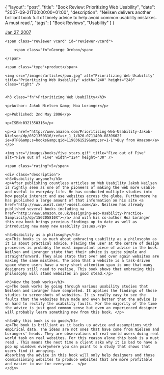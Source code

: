{
  "layout": "post",
  "title": "Book Review: Prioritizing Web Usability",
  "date": "2007-09-21T00:00:00+01:00",
  "description": "Neilsen delivers another brilliant book full of timely advice to help avoid common usability mistakes. A must read.",
  "tags": [
    "Book Reviews",
    "Usability"
  ]
}

<abbr class="dtreviewed" title="20070127T1100">Jan 27, 2007</abbr>
	
	<span class="reviewer vcard" id="reviewer-vcard">
	
		<span class="fn">George Ornbo</span>
	
	</span>
	
	<span class="type">product</span>
	
	<img src="/images/articles/pwu.jpg" alt="Prioritizing Web Usability" title="Prioritizing Web Usability" width="240" height="240" class="right" />

	
	<h3 class="fn">Prioritizing Web Usability</h3>
	
	<p>Author: Jakob Nielsen &amp; Hoa Loranger</p>
	
	<p>Published: 2nd May 2006</p>
	
	<p>ISBN:0321350316</p>
	
	<p><a href="http://www.amazon.com/Prioritizing-Web-Usability-Jakob-Nielsen/dp/0321350316/ref=sr_1_1/026-0711400-0839662?ie=UTF8&amp;s=books&amp;qid=1190361529&amp;sr=1-1">Buy from Amazon</a></p>
	
	<img src="/images/books/five_stars.gif" title="Five out of Five" alt="Five out of Five" width="124" height="30" />
	
	<span class="rating">5</span>
	
	<div class="description">
	<h3>Usability anyone?</h3>
	<p>After publishing countless articles on Web Usability Jakob Neilsen is rightly seen as one of the pioneers of making the web more usable and useful to everyday life. He has conducted multiple studies into how people interact and use websites across the globe. Furthermore he has published a large amount of that information on his site <a href="http://www.useit.com/">useit.com</a>. Neilsen has already published several books including <a href="http://www.amazon.co.uk/Designing-Web-Usability-Practice-Simplicity/dp/156205810X"></a> and with his co-author Hoa Loranger this new book brings previous findings up to date as well as introducing new many new usability issues.</p>   

	<h3>Usability as a philosophy</h3>
	<p>This books is as much about embracing usability as a philosophy as it is about practical advice. Placing the user at the centre of design processes is probably the most imporatant piece of advice in the book. Neilsen and Loranger state that their advice is quite simple and straightforward. They also state that over and over again websites are making the same mistakes. The idea that a website is a task-driven space where users have a very short attention span is one that many designers still need to realise. This book shows that embracing this philosophy will stand websites in good stead.</p>

	<h3>How the book works</h3>
	<p>The book works by going through various usability studies that Neilsen and Loranger have completed. It applies the findings of those studies to screenshots of websites. It is really easy to see the faults that the websites have made and even better that the advice is on hand to rectify the usability faults. For the majority of the time the advice is just good common sense but even an experienced designer will probably learn something new from this book. </p>

	<h3>Why this book is so good</h3>
	<p>The book is brilliant as it backs up advice and assumptions with empirical data. The ideas are not ones that have come from Nielsen and Lorangers' heads. They are observations of real world users doing real world task on real websites. For this reason alone this book is a must read . This means the next time a client asks why it is bad to have a pop up windows everywhere you can point to a study that shows that users find it annoying. 
	Absorbing the advice in this book will only help designers and those commissioning websites to produce websites that are more profitable and easier to use for everyone.  </p>
	</div>
</div>
